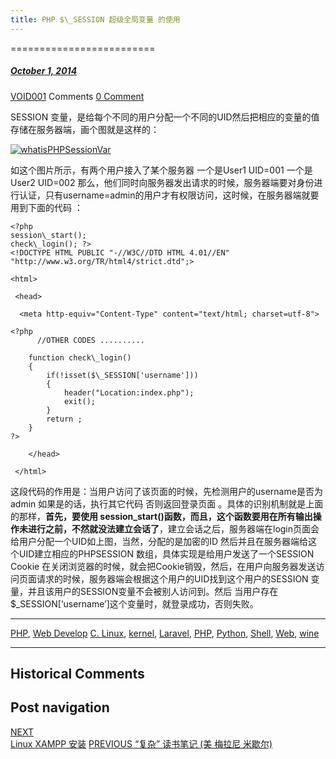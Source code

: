 ```yaml
---
title: PHP $\_SESSION 超级全局变量 的使用
---
```

=========================



#####  [October 1, 2014](https://web.archive.org/web/20210418233646/https://void-shana.moe/webdev/php-_session-%e8%b6%85%e7%ba%a7%e5%85%a8%e5%b1%80%e5%8f%98%e9%87%8f-%e7%9a%84%e4%bd%bf%e7%94%a8.html "2:14 pm") 
[VOID001](https://web.archive.org/web/20210418233646/https://void-shana.moe/author/void001 "View all posts by VOID001") Comments  [0 Comment](https://web.archive.org/web/20210418233646/https://void-shana.moe/webdev/php-_session-%e8%b6%85%e7%ba%a7%e5%85%a8%e5%b1%80%e5%8f%98%e9%87%8f-%e7%9a%84%e4%bd%bf%e7%94%a8.html#respond)





SESSION 变量，是给每个不同的用户分配一个不同的UID然后把相应的变量的值存储在服务器端，画个图就是这样的：


[![](https://web.archive.org/web/20210418233646im_/http://120.27.97.96/wp-content/uploads/2014/10/whatisPHPSessionVar.png "whatisPHPSessionVar")](https://web.archive.org/web/20210418233646/http://120.27.97.96/wp-content/uploads/2014/10/whatisPHPSessionVar.png)


如这个图片所示，有两个用户接入了某个服务器 一个是User1 UID=001 一个是User2 UID=002 那么，他们同时向服务器发出请求的时候，服务器端要对身份进行认证，只有username=admin的用户才有权限访问，这时候，在服务器端就要用到下面的代码 ：



```
<?php
session\_start();
check\_login(); ?>
<!DOCTYPE HTML PUBLIC "-//W3C//DTD HTML 4.01//EN" "http://www.w3.org/TR/html4/strict.dtd";>

<html>

 <head>

  <meta http-equiv="Content-Type" content="text/html; charset=utf-8">

<?php
      //OTHER CODES ..........

	function check\_login()
	{
		if(!isset($\_SESSION['username']))
		{
			header("Location:index.php");
			exit();
		}
		return ;
	}
?>

	</head>

 </html>
```

这段代码的作用是：当用户访问了该页面的时候，先检测用户的username是否为admin 如果是的话，执行其它代码 否则返回登录页面 。具体的识别机制就是上面的那样，**首先，要使用 session\_start()函数，而且，这个函数要用在所有输出操作未进行之前，不然就没法建立会话了**，建立会话之后，服务器端在login页面会给用户分配一个UID如上图，当然，分配的是加密的ID 然后并且在服务器端给这个UID建立相应的PHPSESSION 数组，具体实现是给用户发送了一个SESSION Cookie 在关闭浏览器的时候，就会把Cookie销毁，然后，在用户向服务器发送访问页面请求的时候，服务器端会根据这个用户的UID找到这个用户的SESSION 变量，并且该用户的SESSION变量不会被别人访问到。然后 当用户存在 $\_SESSION[‘username’]这个变量时，就登录成功，否则失败。






---


[PHP](https://web.archive.org/web/20210418233646/https://void-shana.moe/category/webdev/php), [Web Develop](https://web.archive.org/web/20210418233646/https://void-shana.moe/category/webdev) [C. Linux](https://web.archive.org/web/20210418233646/https://void-shana.moe/tag/c-linux), [kernel](https://web.archive.org/web/20210418233646/https://void-shana.moe/tag/kernel), [Laravel](https://web.archive.org/web/20210418233646/https://void-shana.moe/tag/laravel), [PHP](https://web.archive.org/web/20210418233646/https://void-shana.moe/tag/php), [Python](https://web.archive.org/web/20210418233646/https://void-shana.moe/tag/python), [Shell](https://web.archive.org/web/20210418233646/https://void-shana.moe/tag/shell), [Web](https://web.archive.org/web/20210418233646/https://void-shana.moe/tag/web), [wine](https://web.archive.org/web/20210418233646/https://void-shana.moe/tag/wine) 






------------------------
## Historical Comments
Post navigation
---------------
[NEXT  
Linux XAMPP 安装](https://web.archive.org/web/20210418233646/https://void-shana.moe/uncategorized/linux-xampp-%e5%ae%89%e8%a3%85.html)
[PREVIOUS 
“复杂” 读书笔记 (美 梅拉尼 米歇尔)](https://web.archive.org/web/20210418233646/https://void-shana.moe/ai/%e5%a4%8d%e6%9d%82-%e8%af%bb%e4%b9%a6%e7%ac%94%e8%ae%b0-%e7%be%8e-%e6%a2%85%e6%8b%89%e5%b0%bc-%e7%b1%b3%e6%ad%87%e5%b0%94.html)

            